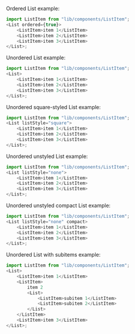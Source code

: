 Ordered List example:

```js
import ListItem from "lib/components/ListItem";
<List ordered={true}>
    <ListItem>item 1</ListItem>
    <ListItem>item 2</ListItem>
    <ListItem>item 3</ListItem>
</List>;
```

Unordered List example:

```js
import ListItem from "lib/components/ListItem";
<List>
    <ListItem>item 1</ListItem>
    <ListItem>item 2</ListItem>
    <ListItem>item 3</ListItem>
</List>;
```

Unordered square-styled List example:

```js
import ListItem from "lib/components/ListItem";
<List listStyle="square">
    <ListItem>item 1</ListItem>
    <ListItem>item 2</ListItem>
    <ListItem>item 3</ListItem>
</List>;
```

Unordered unstyled List example:

```js
import ListItem from "lib/components/ListItem";
<List listStyle="none">
    <ListItem>item 1</ListItem>
    <ListItem>item 2</ListItem>
    <ListItem>item 3</ListItem>
</List>;
```

Unordered unstyled compact List example:

```js
import ListItem from "lib/components/ListItem";
<List listStyle="none" compact>
    <ListItem>item 1</ListItem>
    <ListItem>item 2</ListItem>
    <ListItem>item 3</ListItem>
</List>;
```

Unordered List with subitems example:

```js
import ListItem from "lib/components/ListItem";
<List>
    <ListItem>item 1</ListItem>
    <ListItem>
        item 2
        <List>
            <ListItem>subitem 1</ListItem>
            <ListItem>subitem 2</ListItem>
        </List>
    </ListItem>
    <ListItem>item 3</ListItem>
</List>;
```
